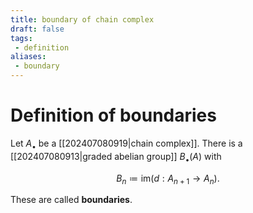 ```yaml
---
title: boundary of chain complex
draft: false
tags:
 - definition
aliases:
 - boundary
---
```

# Definition of boundaries
Let $A_\bullet$ be a [[202407080919|chain complex]]. 
There is a [[202407080913|graded abelian group]] $B_\bullet(A)$ with 


$$B_n \coloneqq \text{im}(d:A_{n+1} \to A_{n}).$$

These are called **boundaries**.